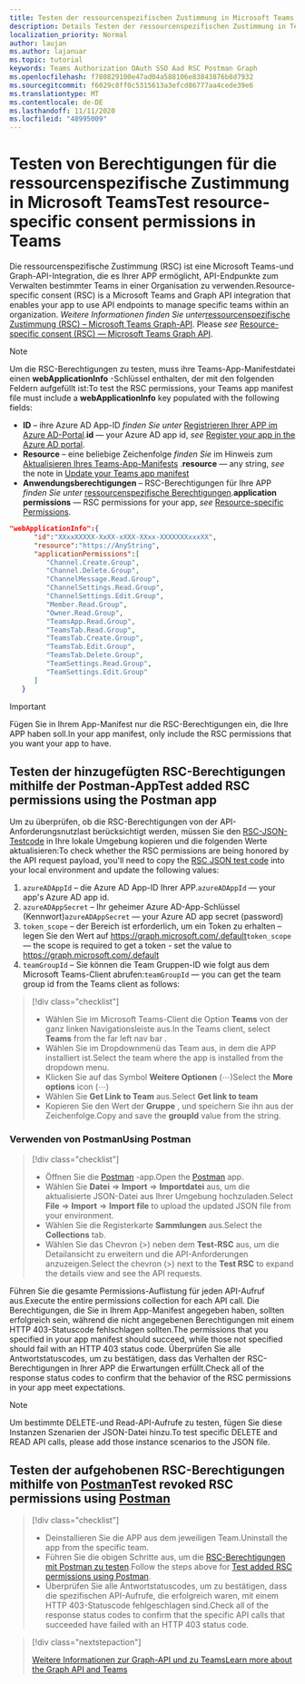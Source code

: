 ```yaml
---
title: Testen der ressourcenspezifischen Zustimmung in Microsoft Teams
description: Details Testen der ressourcenspezifischen Zustimmung in Teams mithilfe von Postman
localization_priority: Normal
author: laujan
ms.author: lajanuar
ms.topic: tutorial
keywords: Teams Authorization OAuth SSO Aad RSC Postman Graph
ms.openlocfilehash: f780829100e47ad04a588106e83843876b8d7932
ms.sourcegitcommit: f6029c8ff0c5315613a3efcd86777aa4cede39e6
ms.translationtype: MT
ms.contentlocale: de-DE
ms.lasthandoff: 11/11/2020
ms.locfileid: "48995009"
---
```

# <a name="test-resource-specific-consent-permissions--in-teams"></a><span data-ttu-id="e303d-104">Testen von Berechtigungen für die ressourcenspezifische Zustimmung in Microsoft Teams</span><span class="sxs-lookup"><span data-stu-id="e303d-104">Test resource-specific consent permissions  in Teams</span></span>

<span data-ttu-id="e303d-105">Die ressourcenspezifische Zustimmung (RSC) ist eine Microsoft Teams-und Graph-API-Integration, die es Ihrer APP ermöglicht, API-Endpunkte zum Verwalten bestimmter Teams in einer Organisation zu verwenden.</span><span class="sxs-lookup"><span data-stu-id="e303d-105">Resource-specific consent (RSC) is a Microsoft Teams and Graph API integration that enables your app to use API endpoints to manage specific teams within an organization.</span></span> <span data-ttu-id="e303d-106">*Weitere Informationen finden Sie unter*[ressourcenspezifische Zustimmung (RSC) – Microsoft Teams Graph-API](resource-specific-consent.md).  </span><span class="sxs-lookup"><span data-stu-id="e303d-106">Please *see*  [Resource-specific consent (RSC) — Microsoft Teams Graph API](resource-specific-consent.md).</span></span>

> [!NOTE]
><span data-ttu-id="e303d-107">Um die RSC-Berechtigungen zu testen, muss ihre Teams-App-Manifestdatei einen **webApplicationInfo** -Schlüssel enthalten, der mit den folgenden Feldern aufgefüllt ist:</span><span class="sxs-lookup"><span data-stu-id="e303d-107">To test the RSC permissions, your Teams app manifest file must include a **webApplicationInfo** key populated with the following fields:</span></span>
>
> - <span data-ttu-id="e303d-108">**ID**  – ihre Azure AD App-ID *finden Sie unter* [Registrieren Ihrer APP im Azure AD-Portal](resource-specific-consent.md#register-your-app-with-microsoft-identity-platform-via-the-azure-ad-portal).</span><span class="sxs-lookup"><span data-stu-id="e303d-108">**id**  — your Azure AD app id, *see* [Register your app in the Azure AD portal](resource-specific-consent.md#register-your-app-with-microsoft-identity-platform-via-the-azure-ad-portal).</span></span>
> - <span data-ttu-id="e303d-109">**Resource** – eine beliebige Zeichenfolge *finden Sie* im Hinweis zum [Aktualisieren Ihres Teams-App-Manifests](resource-specific-consent.md#update-your-teams-app-manifest) .</span><span class="sxs-lookup"><span data-stu-id="e303d-109">**resource**  — any string, *see* the note in  [Update your Teams app manifest](resource-specific-consent.md#update-your-teams-app-manifest)</span></span>
> - <span data-ttu-id="e303d-110">**Anwendungsberechtigungen** – RSC-Berechtigungen für Ihre APP *finden Sie unter* [ressourcenspezifische Berechtigungen](resource-specific-consent.md#resource-specific-permissions).</span><span class="sxs-lookup"><span data-stu-id="e303d-110">**application permissions** — RSC permissions for  your app, *see* [Resource-specific Permissions](resource-specific-consent.md#resource-specific-permissions).</span></span>

```json
"webApplicationInfo":{
      "id":"XXxxXXXXX-XxXX-xXXX-XXxx-XXXXXXXxxxXX",
      "resource":"https://AnyString",
      "applicationPermissions":[
         "Channel.Create.Group",
         "Channel.Delete.Group",
         "ChannelMessage.Read.Group",
         "ChannelSettings.Read.Group",
         "ChannelSettings.Edit.Group",
         "Member.Read.Group",
         "Owner.Read.Group",
         "TeamsApp.Read.Group",
         "TeamsTab.Read.Group",
         "TeamsTab.Create.Group",
         "TeamsTab.Edit.Group",
         "TeamsTab.Delete.Group",
         "TeamSettings.Read.Group",
         "TeamSettings.Edit.Group"
      ]
   }
```

>[!IMPORTANT]
><span data-ttu-id="e303d-111">Fügen Sie in Ihrem App-Manifest nur die RSC-Berechtigungen ein, die Ihre APP haben soll.</span><span class="sxs-lookup"><span data-stu-id="e303d-111">In your app manifest, only include the RSC permissions that you want your app to have.</span></span>

## <a name="test-added-rsc-permissions-using-the-postman-app"></a><span data-ttu-id="e303d-112">Testen der hinzugefügten RSC-Berechtigungen mithilfe der Postman-App</span><span class="sxs-lookup"><span data-stu-id="e303d-112">Test added RSC permissions using the Postman app</span></span>

<span data-ttu-id="e303d-113">Um zu überprüfen, ob die RSC-Berechtigungen von der API-Anforderungsnutzlast berücksichtigt werden, müssen Sie den [RSC-JSON-Testcode](test-rsc-json-file.md) in Ihre lokale Umgebung kopieren und die folgenden Werte aktualisieren:</span><span class="sxs-lookup"><span data-stu-id="e303d-113">To check whether the RSC permissions are being honored by the API request payload, you'll need to copy the [RSC JSON test code](test-rsc-json-file.md) into your local environment and update the following values:</span></span>

1. <span data-ttu-id="e303d-114">`azureADAppId`  – die Azure AD App-ID Ihrer APP.</span><span class="sxs-lookup"><span data-stu-id="e303d-114">`azureADAppId`  — your app's Azure AD app id.</span></span>
1. <span data-ttu-id="e303d-115">`azureADAppSecret`  – Ihr geheimer Azure AD-App-Schlüssel (Kennwort)</span><span class="sxs-lookup"><span data-stu-id="e303d-115">`azureADAppSecret`  — your Azure AD app secret (password)</span></span>
1. <span data-ttu-id="e303d-116">`token_scope`  – der Bereich ist erforderlich, um ein Token zu erhalten – legen Sie den Wert auf https://graph.microsoft.com/.default</span><span class="sxs-lookup"><span data-stu-id="e303d-116">`token_scope`  — the scope is required to get a token - set the value to https://graph.microsoft.com/.default</span></span>
1. <span data-ttu-id="e303d-117">`teamGroupId` – Sie können die Team Gruppen-ID wie folgt aus dem Microsoft Teams-Client abrufen:</span><span class="sxs-lookup"><span data-stu-id="e303d-117">`teamGroupId` — you can get the team group id from the Teams client as follows:</span></span>

> [!div class="checklist"]
>
> * <span data-ttu-id="e303d-118">Wählen Sie im Microsoft Teams-Client die Option **Teams** von der ganz linken Navigationsleiste aus.</span><span class="sxs-lookup"><span data-stu-id="e303d-118">In the Teams client, select **Teams** from the far left nav bar .</span></span>
> * <span data-ttu-id="e303d-119">Wählen Sie im Dropdownmenü das Team aus, in dem die APP installiert ist.</span><span class="sxs-lookup"><span data-stu-id="e303d-119">Select the team where the app is installed from the dropdown menu.</span></span>
> * <span data-ttu-id="e303d-120">Klicken Sie auf das Symbol **Weitere Optionen** (&#8943;)</span><span class="sxs-lookup"><span data-stu-id="e303d-120">Select the **More options** icon (&#8943;)</span></span>
> * <span data-ttu-id="e303d-121">Wählen Sie **Get Link to Team** aus.</span><span class="sxs-lookup"><span data-stu-id="e303d-121">Select **Get link to team**</span></span> 
> * <span data-ttu-id="e303d-122">Kopieren Sie den Wert der **Gruppe** , und speichern Sie ihn aus der Zeichenfolge.</span><span class="sxs-lookup"><span data-stu-id="e303d-122">Copy and save the **groupId** value from the string.</span></span>

### <a name="using-postman"></a><span data-ttu-id="e303d-123">Verwenden von Postman</span><span class="sxs-lookup"><span data-stu-id="e303d-123">Using Postman</span></span>

> [!div class="checklist"]
>
> * <span data-ttu-id="e303d-124">Öffnen Sie die [Postman](https://www.postman.com) -app.</span><span class="sxs-lookup"><span data-stu-id="e303d-124">Open the [Postman](https://www.postman.com) app.</span></span>
> * <span data-ttu-id="e303d-125">Wählen Sie **Datei**  =>  **Import**  =>  **Importdatei** aus, um die aktualisierte JSON-Datei aus Ihrer Umgebung hochzuladen.</span><span class="sxs-lookup"><span data-stu-id="e303d-125">Select **File** => **Import** => **Import file** to upload the updated JSON file from your environment.</span></span>  
> * <span data-ttu-id="e303d-126">Wählen Sie die Registerkarte **Sammlungen** aus.</span><span class="sxs-lookup"><span data-stu-id="e303d-126">Select the **Collections** tab.</span></span> 
> * <span data-ttu-id="e303d-127">Wählen Sie das Chevron (>) neben dem **Test-RSC** aus, um die Detailansicht zu erweitern und die API-Anforderungen anzuzeigen.</span><span class="sxs-lookup"><span data-stu-id="e303d-127">Select the chevron (>) next to the **Test RSC** to expand the details view and see the API requests.</span></span>

<span data-ttu-id="e303d-128">Führen Sie die gesamte Permissions-Auflistung für jeden API-Aufruf aus.</span><span class="sxs-lookup"><span data-stu-id="e303d-128">Execute the entire permissions collection for each API call.</span></span> <span data-ttu-id="e303d-129">Die Berechtigungen, die Sie in Ihrem App-Manifest angegeben haben, sollten erfolgreich sein, während die nicht angegebenen Berechtigungen mit einem HTTP 403-Statuscode fehlschlagen sollten.</span><span class="sxs-lookup"><span data-stu-id="e303d-129">The permissions that you specified in your app manifest should succeed, while those not specified should fail with an HTTP 403 status code.</span></span> <span data-ttu-id="e303d-130">Überprüfen Sie alle Antwortstatuscodes, um zu bestätigen, dass das Verhalten der RSC-Berechtigungen in Ihrer APP die Erwartungen erfüllt.</span><span class="sxs-lookup"><span data-stu-id="e303d-130">Check all of the response status codes to confirm that the behavior of the RSC permissions in your app meet expectations.</span></span>

>[!NOTE]
><span data-ttu-id="e303d-131">Um bestimmte DELETE-und Read-API-Aufrufe zu testen, fügen Sie diese Instanzen Szenarien der JSON-Datei hinzu.</span><span class="sxs-lookup"><span data-stu-id="e303d-131">To test specific DELETE and READ API calls, please add those instance scenarios to the JSON file.</span></span>

## <a name="test--revoked-rsc-permissions-using-postman"></a><span data-ttu-id="e303d-132">Testen der aufgehobenen RSC-Berechtigungen mithilfe von [Postman](https://www.postman.com/)</span><span class="sxs-lookup"><span data-stu-id="e303d-132">Test  revoked RSC permissions using [Postman](https://www.postman.com/)</span></span>

> [!div class="checklist"]
>
> * <span data-ttu-id="e303d-133">Deinstallieren Sie die APP aus dem jeweiligen Team.</span><span class="sxs-lookup"><span data-stu-id="e303d-133">Uninstall the app from the specific team.</span></span>
> * <span data-ttu-id="e303d-134">Führen Sie die obigen Schritte aus, um die [RSC-Berechtigungen mit Postman zu testen](#test-added-rsc-permissions-using-the-postman-app).</span><span class="sxs-lookup"><span data-stu-id="e303d-134">Follow the steps above for [Test added RSC permissions using Postman](#test-added-rsc-permissions-using-the-postman-app).</span></span>
> * <span data-ttu-id="e303d-135">Überprüfen Sie alle Antwortstatuscodes, um zu bestätigen, dass die spezifischen API-Aufrufe, die erfolgreich waren, mit einem HTTP 403-Statuscode fehlgeschlagen sind.</span><span class="sxs-lookup"><span data-stu-id="e303d-135">Check all of the response status codes to confirm that the specific API calls that succeeded have failed with an HTTP 403 status code.</span></span>

> [!div class="nextstepaction"]
>
> [<span data-ttu-id="e303d-136">Weitere Informationen zur Graph-API und zu Teams</span><span class="sxs-lookup"><span data-stu-id="e303d-136">Learn more about the Graph API and Teams</span></span>](/graph/api/resources/teams-api-overview?view=graph-rest-1.0)
